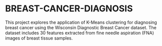 # BREAST-CANCER-DIAGNOSIS
This project explores the application of K-Means clustering for diagnosing breast cancer using the Wisconsin Diagnostic Breast Cancer dataset. The dataset includes 30 features extracted from fine needle aspiration (FNA) images of breast tissue samples.
